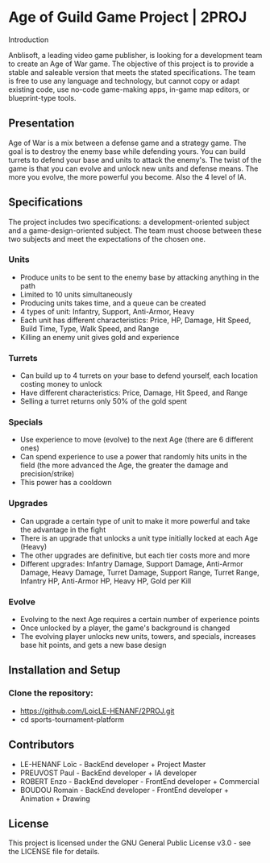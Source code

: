# Age of Guild Game Project | 2PROJ
Introduction

Anblisoft, a leading video game publisher, is looking for a development team to create an Age of War game. The objective of this project is to provide a stable and saleable version that meets the stated specifications. The team is free to use any language and technology, but cannot copy or adapt existing code, use no-code game-making apps, in-game map editors, or blueprint-type tools.

## Presentation

Age of War is a mix between a defense game and a strategy game. The goal is to destroy the enemy base while defending yours. You can build turrets to defend your base and units to attack the enemy's. The twist of the game is that you can evolve and unlock new units and defense means. The more you evolve, the more powerful you become. Also the 4 level of IA.

## Specifications

The project includes two specifications: a development-oriented subject and a game-design-oriented subject. The team must choose between these two subjects and meet the expectations of the chosen one.

### Units

- Produce units to be sent to the enemy base by attacking anything in the path
- Limited to 10 units simultaneously
- Producing units takes time, and a queue can be created
- 4 types of unit: Infantry, Support, Anti-Armor, Heavy
- Each unit has different characteristics: Price, HP, Damage, Hit Speed, Build Time, Type, Walk Speed, and Range
- Killing an enemy unit gives gold and experience

### Turrets

- Can build up to 4 turrets on your base to defend yourself, each location costing money to unlock
- Have different characteristics: Price, Damage, Hit Speed, and Range
- Selling a turret returns only 50% of the gold spent

### Specials

- Use experience to move (evolve) to the next Age (there are 6 different ones)
- Can spend experience to use a power that randomly hits units in the field (the more advanced the Age, the greater the damage and precision/strike)
- This power has a cooldown

### Upgrades

- Can upgrade a certain type of unit to make it more powerful and take the advantage in the fight
- There is an upgrade that unlocks a unit type initially locked at each Age (Heavy)
- The other upgrades are definitive, but each tier costs more and more
- Different upgrades: Infantry Damage, Support Damage, Anti-Armor Damage, Heavy Damage, Turret Damage, Support Range, Turret Range, Infantry HP, Anti-Armor HP, Heavy HP, Gold per Kill

### Evolve

- Evolving to the next Age requires a certain number of experience points
- Once unlocked by a player, the game's background is changed
- The evolving player unlocks new units, towers, and specials, increases base hit points, and gets a new base design


## Installation and Setup

### Clone the repository:

- https://github.com/LoicLE-HENANF/2PROJ.git
- cd sports-tournament-platform

## Contributors

- LE-HENANF Loïc - BackEnd developer + Project Master
- PREUVOST Paul - BackEnd developer + IA developer
- ROBERT Enzo - BackEnd developer - FrontEnd developer + Commercial
- BOUDOU Romain - BackEnd developer - FrontEnd developer + Animation + Drawing


## License

This project is licensed under the GNU General Public License v3.0 - see the LICENSE file for details.
